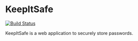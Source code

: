 KeepItSafe
==========

[![Build Status](https://travis-ci.org/felipecrp/keepitsafe.svg?branch=master)](https://travis-ci.org/felipecrp/keepitsafe)

KeepItSafe is a web application to securely store passwords. 
